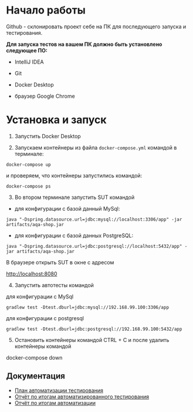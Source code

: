# Начало работы

Github - склонировать проект себе на ПК для последующего запуска и тестирования.

**Для запуска тестов на вашем ПК должно быть установлено следующее ПО:**

* IntelliJ IDEA

* Git

* Docker Desktop

* браузер Google Chrome 

# Установка и запуск

1. Запустить Docker Desktop

2. Запускаем контейнеры из файла `docker-compose.yml` командой в терминале:

```
docker-compose up
```

и проверяем, что контейнеры запустились командой:

```
docker-compose ps
```
3. Во втором терминале запустить SUT командой

- для конфигурации с базой данный MySql:

```
java "-Dspring.datasource.url=jdbc:mysql://localhost:3306/app" -jar artifacts/aqa-shop.jar
```

- для конфигурации с базой данных PostgreSQL:

```
java "-Dspring.datasource.url=jdbc:postgresql://localhost:5432/app" -jar artifacts/aqa-shop.jar
```

В браузере открыть SUT в окне с адресом

[http://localhost:8080]()

4. Запустить автотесты командой

для конфигурации с MySql


```
gradlew test -Dtest.dburl=jdbc:mysql://192.168.99.100:3306/app
```

для конфигурации с postgresql

```
gradlew test -Dtest.dburl=jdbc:postgresql://192.168.99.100:5432/app
```

5. Остановить контейнеры командой CTRL + C и после удалить контейнеры командой

docker-compose down

## Документация

- [План автоматизации тестирования](https://github.com/ElinaHaf/DiplomProject/blob/master/docs/Plan.md)
- [Отчёт по итогам автоматизированного тестирования]()
- [Отчёт по итогам автоматизации]()

